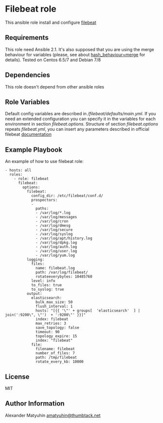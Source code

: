 Filebeat role
=========

This ansible role install and configure [filebeat](https://www.elastic.co/products/beats/filebeat)

Requirements
------------

This role need Ansible 2.1. It's also supposed that
you are using the merge behaviour for variables (please, see about
[hash_behaviour=merge](http://docs.ansible.com/ansible/intro_configuration.html#hash-behaviour)
for details). Tested on Centos 6.5/7 and Debian 7/8

Dependencies
------------

This role doesn't depend from other ansible roles



Role Variables
--------------

Default config variables are described in */filebeat/defaults/main.yml*.
If you need an extended configuration you can specify it in the variables for each environment in section *filebeat.options*. Structure of section *filebeat.options* repeats *filebeat.yml*, you can insert any parameters described in official filebeat [documentation](https://www.elastic.co/guide/en/beats/filebeat/current/filebeat-configuration-details.html)

Example Playbook
----------------

An example of how to use filebeat role:

    - hosts: all
      roles:
        - role: filebeat
          filebeat:
            options:
              filebeat:
                config_dir: /etc/filebeat/conf.d/
                prospectors:
                -
                  paths:
                  - /var/log/*.log
                  - /var/log/messages
                  - /var/log/cron
                  - /var/log/dmesg
                  - /var/log/secure
                  - /var/log/syslog
                  - /var/log/apt/history.log
                  - /var/log/dpkg.log
                  - /var/log/auth.log
                  - /var/log/user.log
                  - /var/log/yum.log
              logging:
                files:
                  name: filebeat.log
                  path: /var/log/filebeat/
                  rotateeverybytes: 10485760
                level: info
                to_files: true
                to_syslog: true
              output:
                elasticsearch:
                  bulk_max_size: 50
                  flush_interval: 1
                  hosts: "[{{ '\"' + groups[  'elasticsearch'  ] | join(':9200\", \"')  + ':9200\"' }}]"
                  index: filebeat
                  max_retries: 3
                  save_topology: false
                  timeout: 90
                  topology_expire: 15
                  index: "filebeat"
                file:
                  filename: filebeat
                  number_of_files: 7
                  path: /tmp/filebeat
                  rotate_every_kb: 10000


License
-------

MIT


Author Information
------------------

Alexander Matyuhin <amatyuhin@thumbtack.net>